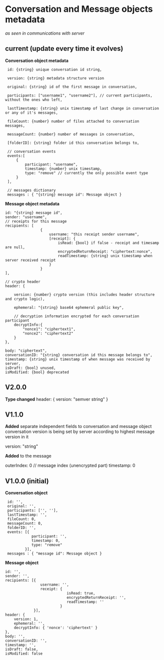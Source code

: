 # Conversation and Message objects metadata
*as seen in communications with server*


## current (update every time it evolves)

**Conversation object metadata**

```
 id: {string} unique conversation id string,
 
 version: {string} metadata structure version

 original: {string} id of the first message in conversation,

 participants: ["username1", "username2"], // current participants, without the ones who left,

 lastTimestamp: {string} unix timestamp of last change in conversation or any of it's messages,

 fileCount: {number} number of files attached to conversation messages,

 messageCount: {number} number of messages in conversation,

 [folderID]: {string} folder id this conversation belongs to,

 // conversation events
 events:[
     {
         participant: "username",
         timestamp: {number} unix timestamp,
         type: "remove" // currently the only possible event type
     }
 ],

 // messages dictionary
 messages : { "{string} message id": Message object }
```

**Message object metadata**

```
id: "{string} message id",
sender: "username",
// receipts for this message
recipients: [
                {
                    username: "this receipt sender username",
                    [receipt]: {
                        isRead: {bool} if false - receipt and timesamp are null,
                        encryptedReturnReceipt: "ciphertext:nonce",
                        readTimestamp: {string} unix timestamp when server received receipt
                    }
                }
],

// crypto header
header: {

    version: {number} crypto version (this includes header structure and crypto logic),

    ephemeral: "{string} base64 ephemeral public key",

    // decryption information encrypted for each conversation participant
    decryptInfo:{
        "nonce1": "ciphertext1",
        "nonce2": "ciphertext2"
    }
},

body: "ciphertext",
conversationID: "{string} conversation id this message belongs to",
timestamp: {string} unix timestamp of when message was received by server,
isDraft: {bool} unused,
isModified: {bool} deprecated
```


## V2.0.0

**Type changed**
header: {
    version: "semver string"
}

## V1.1.0

**Added** separate independent fields to conversation and message object
conversation version is being set by server according to highest message version in it 

version: "string"

**Added** to the message

outerIndex: 0 // message index (unencrypted part)
timestamp: 0

## V1.0.0 (initial)

**Conversation object**
```
 id: '',
 original: '',
 participants: ['', ''],
 lastTimestamp: '',
 fileCount: 0,
 messageCount: 0,
 folderID: '',
 events: [{
            participant: '',
            timestamp: 0,
            type: "remove"
         }],
 messages : { "message id": Message object }
```

**Message object**
```
id: '',
sender: '',
recipients: [{
                username: '',
                receipt: {
                            isRead: true,
                            encryptedReturnReceipt: '',
                            readTimestamp: ''
                         }
             }],
header: {
    version: 1,
    ephemeral: '',
    decryptInfo: { 'nonce': 'ciphertext' }
},
body: '',
conversationID: '',
timestamp: '',
isDraft: false,
isModified: false
```
